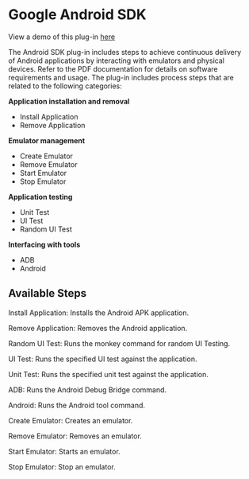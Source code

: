 
# Google Android SDK

View a demo of this plug-in [here](https://www.youtube.com/watch?v=Qrw8hz8Jv9c)

The Android SDK plug-in includes steps to achieve continuous delivery of Android applications by interacting with emulators and physical devices. Refer to the PDF documentation for details on software requirements and usage. The plug-in includes process steps that are related to the following categories:

**Application installation and removal**

* Install Application
* Remove Application

**Emulator management**

* Create Emulator
* Remove Emulator
* Start Emulator
* Stop Emulator

**Application testing**

* Unit Test
* UI Test
* Random UI Test

**Interfacing with tools**

* ADB
* Android


## Available Steps

Install Application: Installs the Android APK application.

Remove Application: Removes the Android application.

Random UI Test: Runs the monkey command for random UI Testing.

UI Test: Runs the specified UI test against the application.

Unit Test: Runs the specified unit test against the application.

ADB: Runs the Android Debug Bridge command.

Android: Runs the Android tool command.

Create Emulator: Creates an emulator.

Remove Emulator: Removes an emulator.

Start Emulator: Starts an emulator.

Stop Emulator: Stop an emulator.



